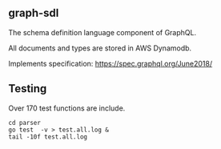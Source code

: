 ## graph-sdl ##

The schema definition language component of GraphQL. 

All documents and types are stored in AWS Dynamodb.

Implements specification:  https://spec.graphql.org/June2018/

## Testing ##

Over 170 test functions are include.

```
cd parser
go test  -v > test.all.log &
tail -10f test.all.log
```



